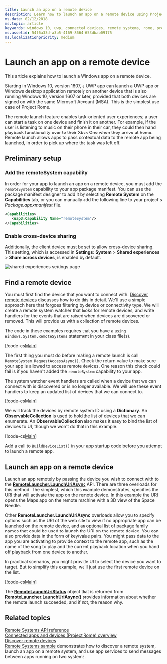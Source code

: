 ```yaml
---
title: Launch an app on a remote device
description: Learn how to launch an app on a remote device using Project Rome.
ms.date: 02/12/2018
ms.topic: article
keywords: windows 10, uwp, connected devices, remote systems, rome, project rome
ms.assetid: 54f6a33d-a3b5-4169-8664-653dbab09175
ms.localizationpriority: medium
---
```

# Launch an app on a remote device

This article explains how to launch a Windows app on a remote device.

Starting in Windows 10, version 1607, a UWP app can launch a UWP app or Windows desktop application remotely on another device that is also running Windows 10, version 1607 or later, provided that both devices are signed on with the same Microsoft Account (MSA). This is the simplest use case of Project Rome.

The remote launch feature enables task-oriented user experiences; a user can start a task on one device and finish it on another. For example, if the user is listening to music on their phone in their car, they could then hand playback functionality over to their Xbox One when they arrive at home. Remote launch allows apps to pass contextual data to the remote app being launched, in order to pick up where the task was left off.

## Preliminary setup

### Add the remoteSystem capability

In order for your app to launch an app on a remote device, you must add the `remoteSystem` capability to your app package manifest. You can use the package manifest designer to add it by selecting **Remote System** on the **Capabilities** tab, or you can manually add the following line to your project's _Package.appxmanifest_ file.

``` xml
<Capabilities>
   <uap3:Capability Name="remoteSystem"/>
</Capabilities>
```

### Enable cross-device sharing

Additionally, the client device must be set to allow cross-device sharing. This setting, which is accessed in **Settings**: **System** > **Shared experiences** > **Share across devices**, is enabled by default. 

![shared experiences settings page](images/shared-experiences-settings.png)

## Find a remote device

You must first find the device that you want to connect with. [Discover remote devices](discover-remote-devices.md) discusses how to do this in detail. We'll use a simple approach here that forgoes filtering by device or connectivity type. We will create a remote system watcher that looks for remote devices, and write handlers for the events that are raised when devices are discovered or removed. This will provide us with a collection of remote devices.

The code in these examples requires that you have a `using Windows.System.RemoteSystems` statement in your class file(s).

[!code-cs[Main](./code/RemoteLaunchScenario/MainPage.xaml.cs#SnippetBuildDeviceList)]

The first thing you must do before making a remote launch is call `RemoteSystem.RequestAccessAsync()`. Check the return value to make sure your app is allowed to access remote devices. One reason this check could fail is if you haven't added the `remoteSystem` capability to your app.

The system watcher event handlers are called when a device that we can connect with is discovered or is no longer available. We will use these event handlers to keep an updated list of devices that we can connect to.

[!code-cs[Main](./code/RemoteLaunchScenario/MainPage.xaml.cs#SnippetEventHandlers)]


We will track the devices by remote system ID using a **Dictionary**. An **ObservableCollection** is used to hold the list of devices that we can enumerate. An **ObservableCollection** also makes it easy to bind the list of devices to UI, though we won't do that in this example.

[!code-cs[Main](./code/RemoteLaunchScenario/MainPage.xaml.cs#SnippetMembers)]

Add a call to `BuildDeviceList()` in your app startup code before you attempt to launch a remote app.

## Launch an app on a remote device

Launch an app remotely by passing the device you wish to connect with to the [**RemoteLauncher.LaunchUriAsync**](https://docs.microsoft.com/uwp/api/windows.system.remotelauncher.launchuriasync) API. There are three overloads for this method. The simplest, which this example demonstrates, specifies the URI that will activate the app on the remote device. In this example the URI opens the Maps app on the remote machine with a 3D view of the Space Needle.

Other **RemoteLauncher.LaunchUriAsync** overloads allow you to specify options such as the URI of the web site to view if no appropriate app can be launched on the remote device, and an optional list of package family names that could be used to launch the URI on the remote device. You can also provide data in the form of key/value pairs. You might pass data to the app you are activating to provide context to the remote app, such as the name of the song to play and the current playback location when you hand off playback from one device to another.

In practical scenarios, you might provide UI to select the device you want to target. But to simplify this example, we'll just use the first remote device on the list.

[!code-cs[Main](./code/RemoteLaunchScenario/MainPage.xaml.cs#SnippetRemoteUriLaunch)]

The [**RemoteLaunchUriStatus**](https://docs.microsoft.com/uwp/api/windows.system.remotelaunchuristatus) object that is returned from **RemoteLauncher.LaunchUriAsync()** provides information about whether the remote launch succeeded, and if not, the reason why.

## Related topics

[Remote Systems API reference](https://docs.microsoft.com/uwp/api/Windows.System.RemoteSystems)  
[Connected apps and devices (Project Rome) overview](connected-apps-and-devices.md)  
[Discover remote devices](discover-remote-devices.md)  
[Remote Systems sample](https://github.com/Microsoft/Windows-universal-samples/tree/dev/Samples/RemoteSystems) demonstrates how to discover a remote system, launch an app on a remote system, and use app services to send messages between apps running on two systems.

